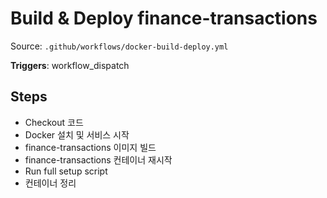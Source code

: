# Build & Deploy finance-transactions

Source: `.github/workflows/docker-build-deploy.yml`

**Triggers**: workflow_dispatch

## Steps
- Checkout 코드
- Docker 설치 및 서비스 시작
- finance-transactions 이미지 빌드
- finance-transactions 컨테이너 재시작
- Run full setup script
- 컨테이너 정리
